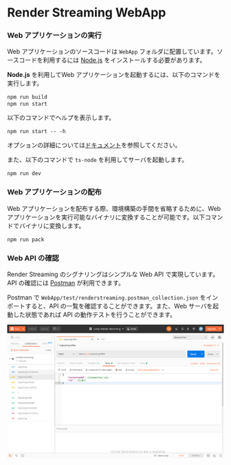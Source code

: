 # Render Streaming WebApp

### Web アプリケーションの実行

Web アプリケーションのソースコードは  `WebApp` フォルダに配置しています。ソースコードを利用するには [Node.js](https://nodejs.org/) をインストールする必要があります。

**Node.js** を利用してWeb アプリケーションを起動するには、以下のコマンドを実行します。

```shell
npm run build
npm run start
```

以下のコマンドでヘルプを表示します。

```shell
npm run start -- -h
```

オプションの詳細については[ドキュメント](../Packages/com.unity.template.renderstreaming/Documentation~/jp/webserver.md)を参照してください。

また、以下のコマンドで `ts-node` を利用してサーバを起動します。

```shell
npm run dev
```

### Web アプリケーションの配布

Web アプリケーションを配布する際、環境構築の手間を省略するために、Web アプリケーションを実行可能なバイナリに変換することが可能です。以下コマンドでバイナリに変換します。

```shell
npm run pack
```

### Web API の確認

Render Streaming のシグナリングはシンプルな Web API で実現しています。API の確認には [Postman](https://www.getpostman.com/) が利用できます。

Postman で `WebApp/test/renderstreaming.postman_collection.json` をインポートすると、API の一覧を確認することができます。また、Web サーバを起動した状態であれば API の動作テストを行うことができます。

<img src="../Packages/com.unity.template.renderstreaming/Documentation~/images/postman_example.png" width=600 align=center>
